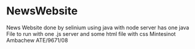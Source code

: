 # NewsWebsite
News Website done by selinium using java with node server
has one java File to run with one .js server and some html file with css
Mintesinot Ambachew ATE/9671/08
